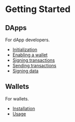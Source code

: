 # Getting Started

## DApps

For dApp developers.

* [Initialization](dapps/initialization)
* [Enabling a wallet](dapps/enabling-a-wallet)
* [Signing transactions](dapps/signing-transactions)
* [Sending transactions](dapps/sending-transactions)
* [Signing data](dapps/signing-data)

## Wallets

For wallets.

* [Installation](wallets/installation)
* [Usage](wallets/usage)
